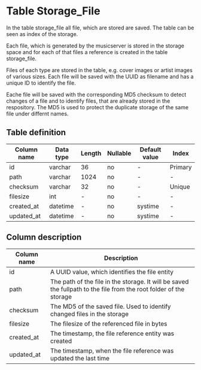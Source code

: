 # Table Storage_File

In the table storage_file all file, which are stored are saved.
The table can be seen as index of the storage.

Each file, which is generated by the musicserver is stored in the storage space and for each of that files a reference is created in the table storage_file.

Files of each type are stored in the table, e.g. cover images or artist images of various sizes.
Each file will be saved with the UUID as filename and has a unique ID to identify the file.

Eache file will be saved with the corresponding MD5 checksum to detect changes of a file and to identify files, that are already stored in the respository. The MD5 is used to protect the duplicate storage of the same file under differnt names.

## Table definition

| Column name | Data type | Length | Nullable | Default value | Index |
| --- | --- | --- | --- | --- | --- |
| id | varchar | 36 | no | - | Primary |
| path | varchar | 1024 | no | - | - |
| checksum | varchar | 32 | no | - | Unique |
| filesize | int | - | no | - | - |
| created_at | datetime | - | no | systime | - |
| updated_at | datetime | - | no | systime | - |


## Column description

| Column name | Description |
| --- | --- |
| id | A UUID value, which identifies the file entity |
| path | The path of the file in the storage. It will be saved the fullpath to the file from the root folder of the storage |
| checksum | The MD5 of the saved file. Used to identify changed files in the storage |
| filesize | The filesize of the referenced file in bytes |
| created_at | The timestamp, the file reference entity was created |
| updated_at | The timestamp, when the file reference was updated the last time |

